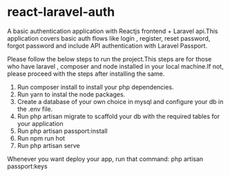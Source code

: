 # react-laravel-auth
A basic authentication application with Reactjs frontend + Laravel api.This application covers basic auth flows like login , register, reset password, forgot password and include API authentication with Laravel Passport.

Please follow the below steps to run the project.This steps are for those who have laravel , composer and node installed in your local machine.If not, please proceed with the steps after installing the same.

1) Run composer install to install your php dependencies.
2) Run yarn to instal the node packages.
3) Create a database of your own choice in mysql and configure your db in the .env file.
4) Run php artisan migrate to scaffold your db with the required tables for your application
5) Run php artisan passport:install
6) Run npm run hot
7) Run php artisan serve

Whenever you want deploy your app, run that command: php artisan passport:keys